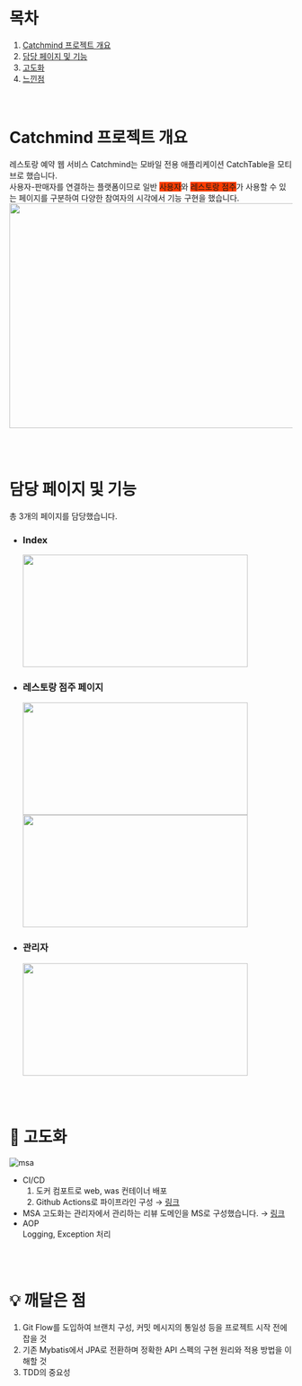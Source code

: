 # 목차
1. [Catchmind 프로젝트 개요](#Catchmind-프로젝트-개요)
2. [담당 페이지 및 기능](#담당-페이지-및-기능)
3. [고도화](#고도화)
4. [느낀점](#느낀점)  
<br/><br/>

# Catchmind 프로젝트 개요
레스토랑 예약 웹 서비스 Catchmind는 모바일 전용 애플리케이션 CatchTable을 모티브로 했습니다. <br/>
사용자-판매자를 연결하는 플랫폼이므로 일반 <span style='background-color: #FF3D00'>사용자</span>와 <span style='background-color: #FF3D00'>레스토랑 점주</span>가 사용할 수 있는 페이지를 구분하여 다양한 참여자의 시각에서 기능 구현을 했습니다. <br/>
<img src="https://github.com/jonghechoi/catchmind_springboot/assets/57426066/be1029a2-587d-446f-839b-885499b9fe2d" width="800" height="400">

<br/><br/>

# 담당 페이지 및 기능
총 3개의 페이지를 담당했습니다. 

- ### Index
  <img src="https://github.com/jonghechoi/catchmind_springboot/assets/57426066/5983b97e-7530-4869-bdb8-b32acf011741" width="400" height="200">

- ### 레스토랑 점주 페이지
  <img src="https://github.com/jonghechoi/catchmind_springboot/assets/57426066/f6030a04-f2c8-4290-8e7e-1d14d7735c82" width="400" height="200">
  <img src="https://github.com/jonghechoi/catchmind_springboot/assets/57426066/a7c65cc4-17dd-4cdf-9e57-85ec8b6b7a82" width="400" height="200">

- ### 관리자
  <img src="https://github.com/jonghechoi/catchmind_springboot/assets/57426066/904b10a1-b535-42ca-958b-76ac6e5ce35e" width="400" height="200">

<br/><br/>

# 🚀 고도화
![msa](https://github.com/jonghechoi/catchmind_springboot/assets/57426066/089694da-8f23-4b24-8fca-13b1001ea574)
  - CI/CD  
    1. 도커 컴포트로 web, was 컨테이너 배포
    2. Github Actions로 파이프라인 구성 → [링크](https://github.com/jonghechoi/review_msa/blob/master/.github/workflows/gradle.yml)
  - MSA
    고도화는 관리자에서 관리하는 리뷰 도메인을 MS로 구성했습니다. → [링크](https://github.com/jonghechoi/review_msa)
  - AOP  
    Logging, Exception 처리
    

<br/><br/>

# 💡 깨달은 점
  1. Git Flow를 도입하여 브랜치 구성, 커밋 메시지의 통일성 등을 프로젝트 시작 전에 잡을 것
  2. 기존 Mybatis에서 JPA로 전환하며 정확한 API 스펙의 구현 원리와 적용 방법을 이해할 것
  3. TDD의 중요성
